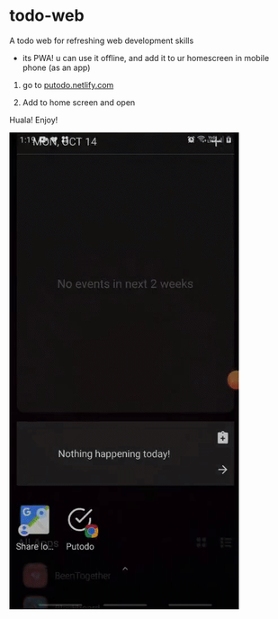 # todo-web

A todo web for refreshing web development skills

* its PWA! u can use it offline, and add it to ur homescreen in mobile phone (as an app)

1. go to [putodo.netlify.com](https://putodo.netlify.com/)

2. Add to home screen and open

Huala! Enjoy!

![Open](assets/open-app.gif)
